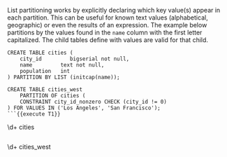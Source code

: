 List partitioning works by explicitly declaring which key value(s) appear in each partition. This can be useful for known text values (alphabetical, geographic) or even the results of an expression. The example below partitions by the values found in the `name` column with the first letter capitalized. The child tables define with values are valid for that child.
```
CREATE TABLE cities (
    city_id         bigserial not null,
    name         text not null,
    population   int
) PARTITION BY LIST (initcap(name));
```
```{{execute T1}}
CREATE TABLE cities_west
    PARTITION OF cities (
    CONSTRAINT city_id_nonzero CHECK (city_id != 0)
) FOR VALUES IN ('Los Angeles', 'San Francisco');
```{{execute T1}}
```
\d+ cities
```{{execute T1}}
```
\d+ cities_west
```{{execute T1}}


 
